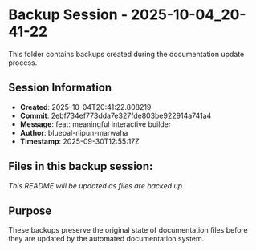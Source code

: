 # Backup Session - 2025-10-04_20-41-22

This folder contains backups created during the documentation update process.

## Session Information
- **Created**: 2025-10-04T20:41:22.808219
- **Commit**: 2ebf734ef773dda7e327fde803be922914a741a4
- **Message**: feat: meaningful interactive builder
- **Author**: bluepal-nipun-marwaha
- **Timestamp**: 2025-09-30T12:55:17Z

## Files in this backup session:
*This README will be updated as files are backed up*

## Purpose
These backups preserve the original state of documentation files before they are updated by the automated documentation system.
